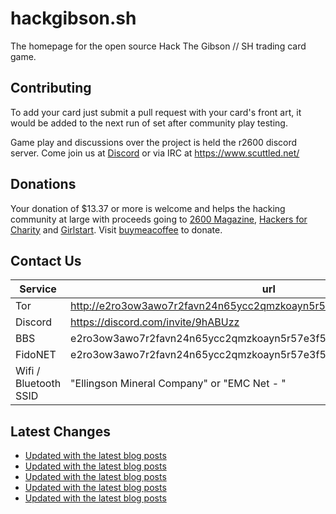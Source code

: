 # hackgibson.sh
The homepage for the open source Hack The Gibson // SH trading card game.


## Contributing

To add your card just submit a pull request with your card's front art, it would be added to the next run of set after community play testing.

Game play and discussions over the project is held the r2600 discord server. Come join us at [Discord](https://discord.com/invite/9hABUzz) or via IRC at https://www.scuttled.net/


## Donations

Your donation of $13.37 or more is welcome and helps the hacking community at large with proceeds going to [2600 Magazine](https://2600.com/), [Hackers for Charity](https://hackersforcharity.org) and [Girlstart](https://girlstart.org).  Visit [buymeacoffee](https://www.buymeacoffee.com/hackgibson.sh) to donate.


## Contact Us

Service | url
-|-
Tor | http://e2ro3ow3awo7r2favn24n65ycc2qmzkoayn5r57e3f56nvjwdcgg32ad.onion
Discord | https://discord.com/invite/9hABUzz
BBS | e2ro3ow3awo7r2favn24n65ycc2qmzkoayn5r57e3f56nvjwdcgg32ad.onion:23
FidoNET | e2ro3ow3awo7r2favn24n65ycc2qmzkoayn5r57e3f56nvjwdcgg32ad.onion:24554
Wifi / Bluetooth SSID | "Ellingson Mineral Company" or "EMC Net - <fidonet address>"

## Latest Changes
<!-- BLOG-POST-LIST:START -->
- [Updated with the latest blog posts](https://github.com/DFW2600/hackgibson.sh/commit/31423f23b701af7ef147c2c933da2e44b6d1f9d0)
- [Updated with the latest blog posts](https://github.com/DFW2600/hackgibson.sh/commit/0df745dbdeaee2b59d04e6115044d8f1b2355335)
- [Updated with the latest blog posts](https://github.com/DFW2600/hackgibson.sh/commit/ae3917de017bca03348a4b1566486ddc46dd77de)
- [Updated with the latest blog posts](https://github.com/DFW2600/hackgibson.sh/commit/b31cf73516f3852c4eceb5a9ce52904acfeac500)
- [Updated with the latest blog posts](https://github.com/DFW2600/hackgibson.sh/commit/f30c86072c3758e4b6bb11483dd91f58d1fd7ccc)
<!-- BLOG-POST-LIST:END -->

